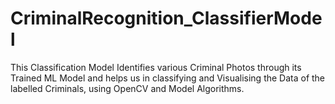 # CriminalRecognition_ClassifierModel
This Classification Model Identifies various Criminal Photos through its Trained ML Model and helps us in classifying and Visualising the Data of the labelled Criminals, using OpenCV and Model Algorithms.

